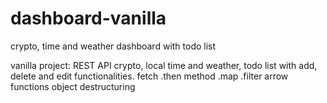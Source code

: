 # dashboard-vanilla
crypto, time and weather dashboard with todo list

vanilla project: 
REST API
crypto, local time and weather,
todo list with add, delete and edit
functionalities.
fetch .then method
.map .filter 
arrow functions
object destructuring
